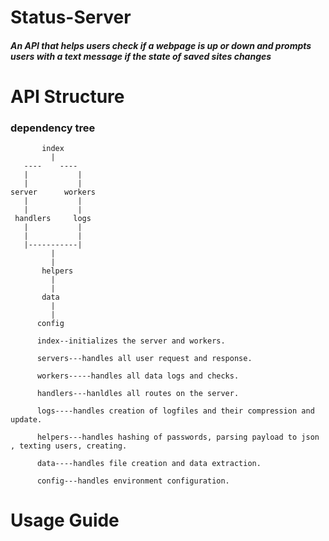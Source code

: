 # Status-Server

##### An API that helps users check if a webpage is up or down and prompts users with a text message if the state of saved sites changes

# API Structure

### dependency tree

           index 
             |   
       ----    ----   
       |           |
       |           |         
    server      workers     
       |           |         
       |           |              
     handlers     logs        
       |           |      
       |           |        
       |-----------|
             |
             |
           helpers
             |
             |
           data
             |
             |
          config
          
          index--initializes the server and workers.
          
          servers---handles all user request and response.
          
          workers-----handles all data logs and checks.
          
          handlers---hanldles all routes on the server.
          
          logs----handles creation of logfiles and their compression and update.
          
          helpers---handles hashing of passwords, parsing payload to json , texting users, creating.
          
          data----handles file creation and data extraction.
          
          config---handles environment configuration.
        
 
# Usage Guide
